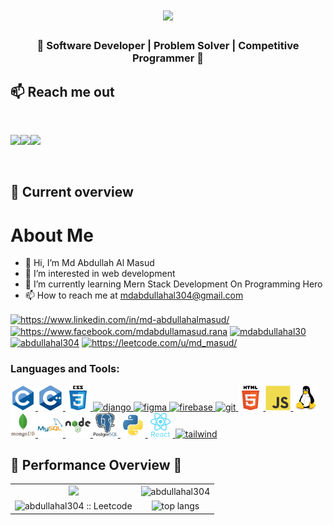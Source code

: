 <h1 align="center">
  <a href="https://git.io/typing-svg">
    <img src="https://readme-typing-svg.herokuapp.com/?lines=Hello,+There!+👋;This+is+Masud;Nice+to+meet+you!&center=true&size=30">
  </a>
</h1>
<h3 align="center">🌟 Software Developer | Problem Solver | Competitive Programmer 🌟</h3>

## :mailbox: Reach me out

<br />

[<img align="center"><img height="75" src="https://github.com/mir-hussain/mir-hussain/blob/main/images/icons/Linkedin.png">](https://www.linkedin.com/in/md-abdullahalmasud/)[<img height="75" src="https://github.com/mir-hussain/mir-hussain/blob/main/images/icons/Facebook.png">](https://www.facebook.com/mdabdullamasud.rana)[<img height="75" src="https://github.com/mir-hussain/mir-hussain/blob/main/images/icons/Twitter.png"> </p>](https://twitter.com/mdmasud83732961)

<br />

## :eyes: Current overview
<!---
<div align="left">
<a href="#"><img align="right" src="https://i.ibb.co/tJC7pJP/Green-Teal-Geometric-Modern-Computer-Programmer-Code-Editor-Quotes-Instagram-Post.gif" width="300" alt="Masud's Dev Card"/></a>
</div>
--->

# About Me
- 👋 Hi, I’m Md Abdullah Al Masud
- 👀 I’m interested in web development
- 🌱 I’m currently learning Mern Stack Development On Programming Hero
- 📫 How to reach me at mdabdullahal304@gmail.com


<p align="left">
<a href="https://linkedin.com/in/https://www.linkedin.com/in/md-abdullahalmasud/" target="blank"><img align="center" 
src="https://raw.githubusercontent.com/rahuldkjain/github-profile-readme-generator/master/src/images/icons/Social/linked-in-alt.svg" alt="https://www.linkedin.com/in/md-abdullahalmasud/" height="30" width="40" /></a>
<a href="https://fb.com/https://www.facebook.com/mdabdullamasud.rana" target="blank"><img align="center" src="https://raw.githubusercontent.com/rahuldkjain/github-profile-readme-generator/master/src/images/icons/Social/facebook.svg" alt="https://www.facebook.com/mdabdullamasud.rana" height="30" width="40" /></a>
<a href="https://www.codechef.com/users/mdabdullahal30" target="blank"><img align="center" src="https://cdn.jsdelivr.net/npm/simple-icons@3.1.0/icons/codechef.svg" alt="mdabdullahal30" height="30" width="40" /></a>
<a href="https://codeforces.com/profile/abdullahal304" target="blank"><img align="center" src="https://raw.githubusercontent.com/rahuldkjain/github-profile-readme-generator/master/src/images/icons/Social/codeforces.svg" alt="abdullahal304" height="30" width="40" /></a>
<a href="https://www.leetcode.com/https://leetcode.com/u/md_masud/" target="blank"><img align="center" src="https://raw.githubusercontent.com/rahuldkjain/github-profile-readme-generator/master/src/images/icons/Social/leet-code.svg" alt="https://leetcode.com/u/md_masud/" height="30" width="40" /></a>
</p>



<h3 align="left">Languages and Tools:</h3>
<p align="left"> <a href="https://www.cprogramming.com/" target="_blank" rel="noreferrer"> <img src="https://raw.githubusercontent.com/devicons/devicon/master/icons/c/c-original.svg" alt="c" width="40" height="40"/> </a> <a href="https://www.w3schools.com/cpp/" target="_blank" rel="noreferrer"> <img src="https://raw.githubusercontent.com/devicons/devicon/master/icons/cplusplus/cplusplus-original.svg" alt="cplusplus" width="40" height="40"/> </a> <a href="https://www.w3schools.com/css/" target="_blank" rel="noreferrer"> <img src="https://raw.githubusercontent.com/devicons/devicon/master/icons/css3/css3-original-wordmark.svg" alt="css3" width="40" height="40"/> </a> <a href="https://www.djangoproject.com/" target="_blank" rel="noreferrer"> <img src="https://cdn.worldvectorlogo.com/logos/django.svg" alt="django" width="40" height="40"/> </a> <a href="https://www.figma.com/" target="_blank" rel="noreferrer"> <img src="https://www.vectorlogo.zone/logos/figma/figma-icon.svg" alt="figma" width="40" height="40"/> </a> <a href="https://firebase.google.com/" target="_blank" rel="noreferrer"> <img src="https://www.vectorlogo.zone/logos/firebase/firebase-icon.svg" alt="firebase" width="40" height="40"/> </a> <a href="https://git-scm.com/" target="_blank" rel="noreferrer"> <img src="https://www.vectorlogo.zone/logos/git-scm/git-scm-icon.svg" alt="git" width="40" height="40"/> </a> <a href="https://www.w3.org/html/" target="_blank" rel="noreferrer"> <img src="https://raw.githubusercontent.com/devicons/devicon/master/icons/html5/html5-original-wordmark.svg" alt="html5" width="40" height="40"/> </a> <a href="https://developer.mozilla.org/en-US/docs/Web/JavaScript" target="_blank" rel="noreferrer"> <img src="https://raw.githubusercontent.com/devicons/devicon/master/icons/javascript/javascript-original.svg" alt="javascript" width="40" height="40"/> </a> <a href="https://www.linux.org/" target="_blank" rel="noreferrer"> <img src="https://raw.githubusercontent.com/devicons/devicon/master/icons/linux/linux-original.svg" alt="linux" width="40" height="40"/> </a> <a href="https://www.mongodb.com/" target="_blank" rel="noreferrer"> <img src="https://raw.githubusercontent.com/devicons/devicon/master/icons/mongodb/mongodb-original-wordmark.svg" alt="mongodb" width="40" height="40"/> </a> <a href="https://www.mysql.com/" target="_blank" rel="noreferrer"> <img src="https://raw.githubusercontent.com/devicons/devicon/master/icons/mysql/mysql-original-wordmark.svg" alt="mysql" width="40" height="40"/> </a> <a href="https://nodejs.org" target="_blank" rel="noreferrer"> <img src="https://raw.githubusercontent.com/devicons/devicon/master/icons/nodejs/nodejs-original-wordmark.svg" alt="nodejs" width="40" height="40"/> </a> <a href="https://www.postgresql.org" target="_blank" rel="noreferrer"> <img src="https://raw.githubusercontent.com/devicons/devicon/master/icons/postgresql/postgresql-original-wordmark.svg" alt="postgresql" width="40" height="40"/> </a> <a href="https://www.python.org" target="_blank" rel="noreferrer"> <img src="https://raw.githubusercontent.com/devicons/devicon/master/icons/python/python-original.svg" alt="python" width="40" height="40"/> </a> <a href="https://reactjs.org/" target="_blank" rel="noreferrer"> <img src="https://raw.githubusercontent.com/devicons/devicon/master/icons/react/react-original-wordmark.svg" alt="react" width="40" height="40"/> </a> <a href="https://tailwindcss.com/" target="_blank" rel="noreferrer"> <img src="https://www.vectorlogo.zone/logos/tailwindcss/tailwindcss-icon.svg" alt="tailwind" width="40" height="40"/> </a> </p>


## 🔗 Performance Overview 🌟

<div align="center">
 <table>
  <!-- First row: Two images -->
  <tr>
    <td align="center">
      <a href="#">
        <img width="400" src="https://github-readme-streak-stats.herokuapp.com?user=abdullahal304&theme=onedark&date_format=M%20j%5B%2C%20Y%5D&dates=737373&ring=DD8484&fire=E25822&stroke=00000000&currStreakNum=DD0D4F&currStreakLabel=A6A6A6&border=FFFFFF&background=161B22" />
      </a>
    </td>
    <td align="center">
      <img width="400" src="https://github-readme-stats.vercel.app/api?username=abdullahal304&show_icons=true&theme=transparent&text_color=A6A6A6&icon_color=E25822&bg_color=161B22&border_color=FFFFFF&count_private=true&include_all_commits=true" alt="abdullahal304" />
    </td>
  </tr>
  
  <!-- Second row: Language stats and Leetcode badge -->
  <tr>
    <td align="center">
      <img width="400" src="https://leetcode-badge-sage.vercel.app/badge/abdullahal304?theme=dark&bgColor=282828&border_radius=10" alt="abdullahal304 :: Leetcode" />
    </td>
    <td align="center">
      <img width="350" src="https://github-readme-stats-salesp07.vercel.app/api/top-langs/?username=abdullahal304&hide=HTML&langs_count=8&layout=compact&theme=transparent&text_color=A6A6A6&icon_color=E25822&bg_color=161B22&border_color=FFFFFF&border_radius=10&size_weight=0.5&count_weight=0.5&exclude_repo=github-readme-stats" alt="top langs" />
    </td>
  </tr>
</table>
</div>



<!---
<p><img align="left" src="https://github-readme-stats.vercel.app/api/top-langs?username=mdmasudrana271&show_icons=true&locale=en&layout=compact" alt="mdmasudrana271" /></p>

<p>&nbsp;<img align="center" src="https://github-readme-stats.vercel.app/api?username=mdmasudrana271&show_icons=true&locale=en" alt="mdmasudrana271" /></p>

<p><img align="center" src="https://github-readme-streak-stats.herokuapp.com/?user=mdmasudrana271&" alt="mdmasudrana271" /></p>
--->

<!---
## :computer: Technologies that I know
<br>
<p align="center">
<img src="https://i.ibb.co/2tjfqBB/HTML.png"/>
<img src="https://i.ibb.co/rsJ04Mq/css.png"/>
<img src="https://i.ibb.co/2FTr322/Java-Script.png"/>
<img src="https://i.ibb.co/YR7dMWD/react.png"/>
<img src="https://i.ibb.co/1r7wVpn/tailwind.png"/>
<img src="https://i.ibb.co/VDWP46y/Bootsrap.png"/>
<img src="https://i.ibb.co/nb4snnN/node.png"/>
<img src="https://i.ibb.co/rZ4L64H/express.png"/>
</p><br/>
--->

<!---
mdmasudrana271/mdmasudrana271 is a ✨ special ✨ repository because its `README.md` (this file) appears on your GitHub profile.
You can click the Preview link to take a look at your changes.
--->
